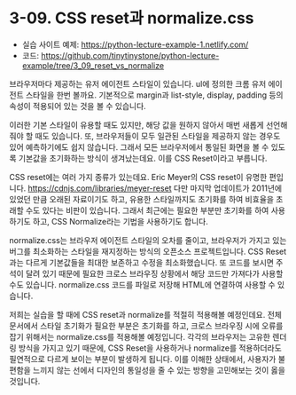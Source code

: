 # 3-09. CSS reset과 normalize.css

- 실습 사이트 예제: https://python-lecture-example-1.netlify.com/
- 코드: https://github.com/tinytinystone/python-lecture-example/tree/3_09_reset_vs_normalize

브라우저마다 제공하는 유저 에이전트 스타일이 있습니다. ul에 정의한 크롬 유저 에이전트 스타일을 한번 볼까요. 기본적으로 margin과 list-style, display, padding 등의 속성이 적용되어 있는 것을 볼 수 있습니다.

이러한 기본 스타일이 유용할 때도 있지만, 해당 값을 원하지 않아서 매번 새롭게 선언해줘야 할 때도 있습니다. 또, 브라우저들이 모두 일관된 스타일을 제공하지 않는 경우도 있어 예측하기에도 쉽지 않습니다. 그래서 모든 브라우저에서 통일된 화면을 볼 수 있도록 기본값을 초기화하는 방식이 생겨났는데요. 이를 CSS Reset이라고 부릅니다.

CSS reset에는 여러 가지 종류가 있는데요. Eric Meyer의 CSS reset이 유명한 편입니다. https://cdnjs.com/libraries/meyer-reset 다만 마지막 업데이트가 2011년에 있었던 만큼 오래된 자료이기도 하고, 유용한 스타일까지도 초기화를 하여 비효율을 초래할 수도 있다는 비판이 있습니다. 그래서 최근에는 필요한 부분만 초기화를 하여 사용하기도 하고, CSS Normalize라는 기법을 사용하기도 합니다.

normalize.css는 브라우저 에이전트 스타일의 오차를 줄이고, 브라우저가 가지고 있는 버그를 최소화하는 스타일을 재지정하는 방식의 오픈소스 프로젝트입니다. CSS Reset과는 다르게 기본값들을 최대한 보존하고 수정을 최소화했습니다. 또 코드를 보시면 주석이 달려 있기 때문에 필요한 크로스 브라우징 상황에서 해당 코드만 가져다가 사용할 수도 있습니다. normalize.css 코드를 파일로 저장해 HTML에 연결하여 사용할 수 있습니다.

저희는 실습을 할 때에 CSS reset과 normalize를 적절히 적용해볼 예정인데요. 전체 문서에서 스타일 초기화가 필요한 부분은 초기화를 하고, 크로스 브라우징 시에 오류를 잡기 위해서는 normalize.css를 적용해볼 예정입니다. 각각의 브라우저는 고유한 렌더링 방식을 가지고 있기 때문에, CSS Reset을 사용하거나 normalize를 적용하더라도 필연적으로 다르게 보이는 부분이 발생하게 됩니다. 이를 이해한 상태에서, 사용자가 불편함을 느끼지 않는 선에서 디자인의 통일성을 줄 수 있는 방향을 고민해보는 것이 옳을 것입니다.
